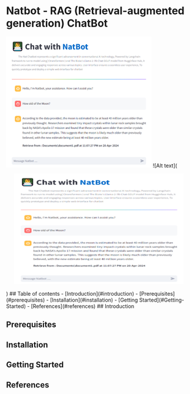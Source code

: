 # Natbot - RAG (Retrieval-augmented generation) ChatBot
![Alt text](https://github.com/tonkra1234/Final_RAG_chatbot/blob/main/Description/RAG%20chatbot.PNG)
![Alt text](<p align="center">
  <img width="460" height="300" src="https://github.com/tonkra1234/Final_RAG_chatbot/blob/main/Description/RAG%20chatbot.PNG">
</p>)
## Table of contents
- [Introduction](#introduction)
- [Prerequisites](#prerequisites)
- [Installation](#installation)
- [Getting Started](#Getting-Started)
- [References](#references)
## Introduction

## Prerequisites

## Installation

## Getting Started

## References


